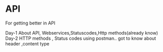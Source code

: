 # API
For getting better in API

Day-1 
About API, Webservices,Statuscodes,Http methods(already know)
Day-2 HTTP methods , Status codes using postman.. 
got to know about header ,content type
